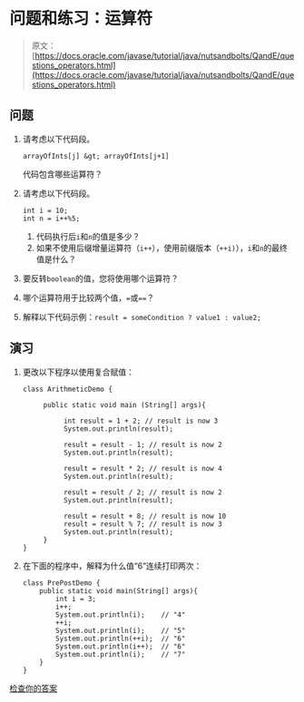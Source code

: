 # 问题和练习：运算符

> 原文： [https://docs.oracle.com/javase/tutorial/java/nutsandbolts/QandE/questions_operators.html](https://docs.oracle.com/javase/tutorial/java/nutsandbolts/QandE/questions_operators.html)

## 问题

1.  请考虑以下代码段。

    ```
    arrayOfInts[j] &gt; arrayOfInts[j+1]

    ```

    代码包含哪些运算符？
2.  请考虑以下代码段。

    ```
    int i = 10;
    int n = i++%5;

    ```

    1.  代码执行后`i`和`n`的值是多少？
    2.  如果不使用后缀增量运算符（`i++`），使用前缀版本（`++i)`），`i`和`n`的最终值是什么？
3.  要反转`boolean`的值，您将使用哪个运算符？
4.  哪个运算符用于比较两个值，`=`或`==`？
5.  解释以下代码示例：`result = someCondition ? value1 : value2;`

## 演习

1.  更改以下程序以使用复合赋值：

    ```
    class ArithmeticDemo {

         public static void main (String[] args){

              int result = 1 + 2; // result is now 3
              System.out.println(result);

              result = result - 1; // result is now 2
              System.out.println(result);

              result = result * 2; // result is now 4
              System.out.println(result);

              result = result / 2; // result is now 2
              System.out.println(result);

              result = result + 8; // result is now 10
              result = result % 7; // result is now 3
              System.out.println(result);
         }
    }

    ```

2.  在下面的程序中，解释为什么值“6”连续打印两次：

    ```
    class PrePostDemo {
        public static void main(String[] args){
            int i = 3;
            i++;
            System.out.println(i);    // "4"
            ++i;                     
            System.out.println(i);    // "5"
            System.out.println(++i);  // "6"
            System.out.println(i++);  // "6"
            System.out.println(i);    // "7"
        }
    }

    ```

[检查你的答案](answers_operators.html)